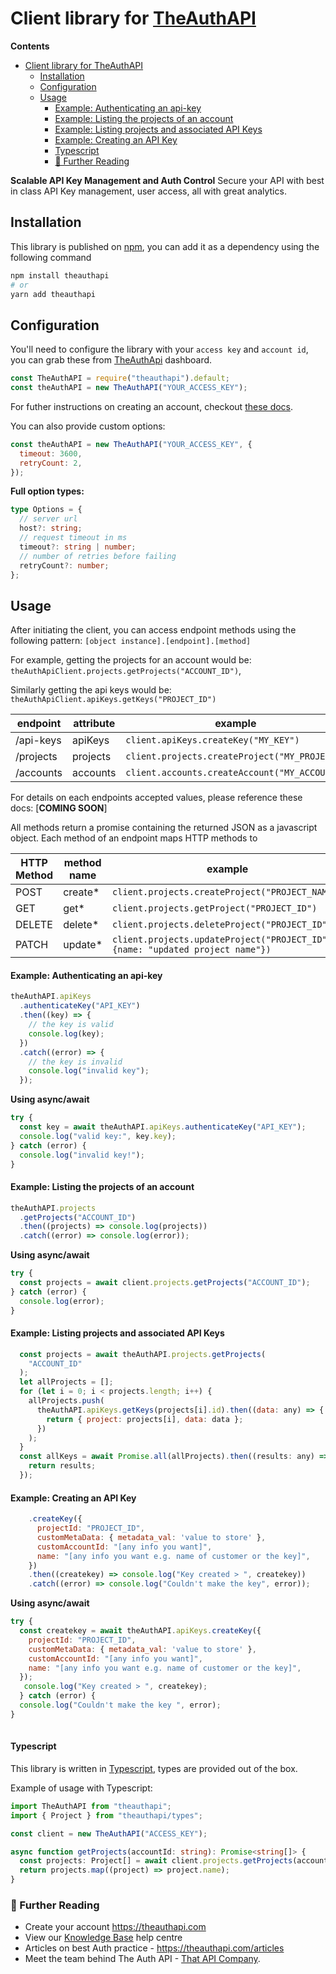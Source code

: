 # Client library for [TheAuthAPI](https://theauthapi.com/)

**Contents**
- [Client library for TheAuthAPI](#client-library-for-theauthapi)
  - [Installation](#installation)
  - [Configuration](#configuration)
  - [Usage](#usage)
      - [Example: Authenticating an api-key](#example-authenticating-an-api-key)
      - [Example: Listing the projects of an account](#example-listing-the-projects-of-an-account)
      - [Example: Listing projects and associated API Keys](#example-listing-projects-and-associated-api-keys)
      - [Example: Creating an API Key](#example-creating-an-api-key)
      - [Typescript](#typescript)
    - [📙 Further Reading](#-further-reading)

**Scalable API Key Management and Auth Control**
Secure your API with best in class API Key management, user access, all with great analytics.

## Installation

This library is published on [npm](https://www.npmjs.com/package/theauthapi), you can add it as a dependency using the following
command

```bash
npm install theauthapi
# or
yarn add theauthapi
```

## Configuration

You'll need to configure the library with your `access key` and `account id`, you can grab these from [TheAuthApi](https://app.theauthapi.com/auth/signup) dashboard.

```javascript
const TheAuthAPI = require("theauthapi").default;
const theAuthAPI = new TheAuthAPI("YOUR_ACCESS_KEY");
```
For futher instructions on creating an account, checkout [these docs](https://thatapicompany.notion.site/The-Auth-API-Knowledge-Base-21660cee84e640729714fad43d9ce546).

You can also provide custom options:

```javascript
const theAuthAPI = new TheAuthAPI("YOUR_ACCESS_KEY", {
  timeout: 3600,
  retryCount: 2,
});
```

**Full option types:**
```typescript
type Options = {
  // server url
  host?: string;
  // request timeout in ms
  timeout?: string | number;
  // number of retries before failing
  retryCount?: number;
};
```

## Usage
After initiating the client, you can access endpoint methods using the following pattern:
`[object instance].[endpoint].[method]`

For example, getting the projects for an account would be: `theAuthApiClient.projects.getProjects("ACCOUNT_ID")`, 

Similarly getting the api keys would be:
`theAuthApiClient.apiKeys.getKeys("PROJECT_ID")`


| endpoint  | attribute | example                                       |
| --------- | --------- | --------------------------------------------- |
| /api-keys | apiKeys   | `client.apiKeys.createKey("MY_KEY")`          |
| /projects | projects  | `client.projects.createProject("MY_PROJECT")` |
| /accounts | accounts  | `client.accounts.createAccount("MY_ACCOUNT")` |

For details on each endpoints accepted values, please reference these docs: [**COMING SOON**]

All methods return a promise containing the returned JSON as a javascript object. Each method of an endpoint maps HTTP methods to

| HTTP Method | method name | example                                       |
| ----------- | ----------- | --------------------------------------------- |
| POST        | create\*    | `client.projects.createProject("PROJECT_NAME")`          |
| GET         | get\*       | `client.projects.getProject("PROJECT_ID")` |
| DELETE      | delete\*    | `client.projects.deleteProject("PROJECT_ID")` |
| PATCH       | update\*    | `client.projects.updateProject("PROJECT_ID", {name: "updated project name"})` |

#### Example: Authenticating an api-key

```javascript
theAuthAPI.apiKeys
  .authenticateKey("API_KEY")
  .then((key) => {
    // the key is valid
    console.log(key);
  })
  .catch((error) => {
    // the key is invalid
    console.log("invalid key");
  });
```

**Using async/await**

```javascript
try {
  const key = await theAuthAPI.apiKeys.authenticateKey("API_KEY");
  console.log("valid key:", key.key);
} catch (error) {
  console.log("invalid key!");
}
```

#### Example: Listing the projects of an account

```javascript
theAuthAPI.projects
  .getProjects("ACCOUNT_ID")
  .then((projects) => console.log(projects))
  .catch((error) => console.log(error));
```

**Using async/await**

```javascript
try {
  const projects = await client.projects.getProjects("ACCOUNT_ID");
} catch (error) {
  console.log(error);
}
```

#### Example: Listing projects and associated API Keys

```javascript
  const projects = await theAuthAPI.projects.getProjects(
    "ACCOUNT_ID"
  );
  let allProjects = [];
  for (let i = 0; i < projects.length; i++) {
    allProjects.push(
      theAuthAPI.apiKeys.getKeys(projects[i].id).then((data: any) => {
        return { project: projects[i], data: data };
      })
    );
  }
  const allKeys = await Promise.all(allProjects).then((results: any) => {
    return results;
  });
```

#### Example: Creating an API Key

```Javascript
    .createKey({
      projectId: "PROJECT_ID",
      customMetaData: { metadata_val: 'value to store' },
      customAccountId: "[any info you want]",
      name: "[any info you want e.g. name of customer or the key]",
    })
    .then((createkey) => console.log("Key created > ", createkey))
    .catch((error) => console.log("Couldn't make the key", error));
``` 
**Using async/await**

```Javascript
try {
  const createkey = await theAuthAPI.apiKeys.createKey({
    projectId: "PROJECT_ID",
    customMetaData: { metadata_val: 'value to store' },
    customAccountId: "[any info you want]",
    name: "[any info you want e.g. name of customer or the key]",
  });
   console.log("Key created > ", createkey);
  } catch (error) {
  console.log("Couldn't make the key ", error);
}
 
```

#### Typescript

This library is written in [Typescript](https://www.typescriptlang.org/), types are provided out of the box.

Example of usage with Typescript:

```typescript
import TheAuthAPI from "theauthapi";
import { Project } from "theauthapi/types";

const client = new TheAuthAPI("ACCESS_KEY");

async function getProjects(accountId: string): Promise<string[]> {
  const projects: Project[] = await client.projects.getProjects(accountId);
  return projects.map((project) => project.name);
}
```

### 📙 Further Reading

* Create your account https://theauthapi.com
* View our [Knowledge Base](https://thatapicompany.notion.site/The-Auth-API-Knowledge-Base-21660cee84e640729714fad43d9ce546) help centre
* Articles on best Auth practice - https://theauthapi.com/articles
* Meet the team behind The Auth API - [That API Company](https://thatapicompany.com/).